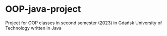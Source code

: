 # OOP-java-project
Project for OOP classes in second semester (2023) in Gdańsk University of Technology written in Java
